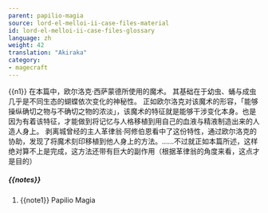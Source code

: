 ```yaml
---
parent: papilio-magia
source: lord-el-melloi-ii-case-files-material
id: lord-el-melloi-ii-case-files-glossary
language: zh
weight: 42
translation: "Akiraka"
category:
- magecraft
---
```


{{n1}}
在本篇中，欧尔洛克·西萨蒙德所使用的魔术。
其基础在于幼虫、蛹与成虫几乎是不同生态的蝴蝶依次变化的神秘性。
正如欧尔洛克对该魔术的形容，「能够操纵确切之物与不确切之物的浓淡」，该魔术的特征就是能够干涉变化本身。也是因为有着该特征，才能做到将记忆与人格移植到用自己的血液与精液制造出来的人造人身上。
剥离城曾经的主人革律翁·阿修伯恩看中了这份特性，通过欧尔洛克的协助，发现了将魔术刻印移植到他人身上的方法。……不过就正如本篇所述，这样绝对算不上是完成，这方法还带有巨大的副作用（根据革律翁的角度来看，这点才是目的）

##### {{notes}}

1. {{note1}} Papilio Magia

